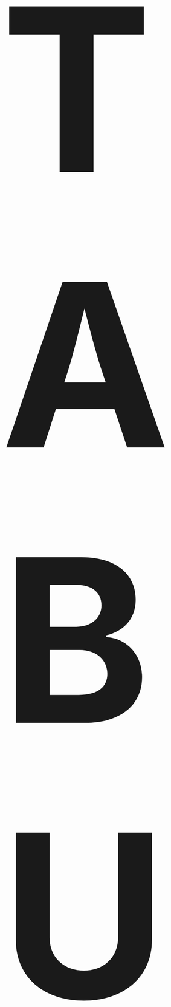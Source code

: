 <h1 style="font-size:600;">TABU-AI 🤖<h1>

Total Assistant By Us – An AI-powered chatbot for coding & general queries

📌 Overview

TABU-AI is a simple yet powerful AI chatbot built using HTML, CSS, and JavaScript.
It can:

💻 Help with basic coding problems (examples, logic, debugging).

❓ Answer normal/general queries interactively.

The goal of TABU-AI is to provide an easy-to-use chatbot assistant for students, learners, and everyday users.

🚀 Features

🖥 Frontend & Backend in Pure JS – No heavy frameworks.

💬 Interactive Chat Interface – Simple and clean UI.

👨‍💻 Coding Assistant – Supports basic coding help.

🔎 General Query Handling – Get instant answers.

🛠️ Tech Stack

Frontend: HTML, CSS, JavaScript

Backend / Logic: JavaScript (with API integration if required)

🧑‍💻 Usage

Ask TABU-AI coding questions like:

"Write a Python program for factorial."

"What is a function in JavaScript?"

Or general queries like:

"Who is the president of India?"

"What is the capital of Japan?"

📌 Roadmap

 Improve chatbot UI with animations.

 Add support for more advanced coding help.

 Connect with external APIs for richer answers.

 Add offline mode with preloaded FAQs.

